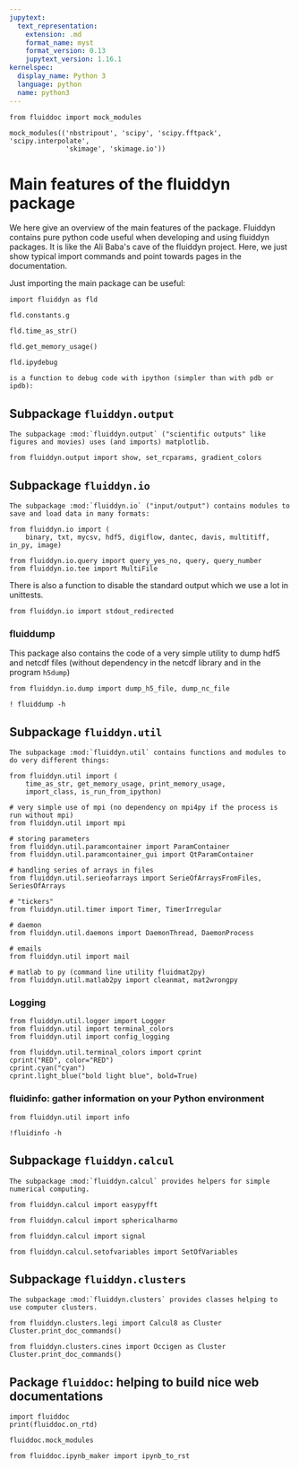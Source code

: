 ```yaml
---
jupytext:
  text_representation:
    extension: .md
    format_name: myst
    format_version: 0.13
    jupytext_version: 1.16.1
kernelspec:
  display_name: Python 3
  language: python
  name: python3
---
```


```{code-cell} ipython3
from fluiddoc import mock_modules

mock_modules(('nbstripout', 'scipy', 'scipy.fftpack', 'scipy.interpolate',
              'skimage', 'skimage.io'))
```

# Main features of the fluiddyn package

We here give an overview of the main features of the package. Fluiddyn contains pure
python code useful when developing and using fluiddyn packages. It is like the Ali Baba's
cave of the fluiddyn project. Here, we just show typical import commands and point
towards pages in the documentation.

Just importing the main package can be useful:

```{code-cell} ipython3
import fluiddyn as fld
```

```{code-cell} ipython3
fld.constants.g
```

```{code-cell} ipython3
fld.time_as_str()
```

```{code-cell} ipython3
fld.get_memory_usage()
```

```{code-cell} ipython3
fld.ipydebug
```

```{raw-cell}
is a function to debug code with ipython (simpler than with pdb or ipdb):
```

## Subpackage `fluiddyn.output`

```{raw-cell}
The subpackage :mod:`fluiddyn.output` ("scientific outputs" like figures and movies) uses (and imports) matplotlib.
```

```{code-cell} ipython3
from fluiddyn.output import show, set_rcparams, gradient_colors
```

## Subpackage `fluiddyn.io`

```{raw-cell}
The subpackage :mod:`fluiddyn.io` ("input/output") contains modules to save and load data in many formats:
```

```{code-cell} ipython3
from fluiddyn.io import (
    binary, txt, mycsv, hdf5, digiflow, dantec, davis, multitiff, in_py, image)
```

```{code-cell} ipython3
from fluiddyn.io.query import query_yes_no, query, query_number
from fluiddyn.io.tee import MultiFile
```

There is also a function to disable the standard output which we use a lot in unittests.

```{code-cell} ipython3
from fluiddyn.io import stdout_redirected
```

### fluiddump

This package also contains the code of a very simple utility to dump hdf5 and netcdf
files (without dependency in the netcdf library and in the program `h5dump`)

```{code-cell} ipython3
from fluiddyn.io.dump import dump_h5_file, dump_nc_file
```

```{code-cell} ipython3
! fluiddump -h
```

## Subpackage `fluiddyn.util`

```{raw-cell}
The subpackage :mod:`fluiddyn.util` contains functions and modules to do very different things:
```

```{code-cell} ipython3
from fluiddyn.util import (
    time_as_str, get_memory_usage, print_memory_usage,
    import_class, is_run_from_ipython)

# very simple use of mpi (no dependency on mpi4py if the process is run without mpi)
from fluiddyn.util import mpi

# storing parameters
from fluiddyn.util.paramcontainer import ParamContainer
from fluiddyn.util.paramcontainer_gui import QtParamContainer

# handling series of arrays in files
from fluiddyn.util.serieofarrays import SerieOfArraysFromFiles, SeriesOfArrays

# "tickers"
from fluiddyn.util.timer import Timer, TimerIrregular

# daemon
from fluiddyn.util.daemons import DaemonThread, DaemonProcess

# emails
from fluiddyn.util import mail

# matlab to py (command line utility fluidmat2py)
from fluiddyn.util.matlab2py import cleanmat, mat2wrongpy
```

### Logging

```{code-cell} ipython3
from fluiddyn.util.logger import Logger
from fluiddyn.util import terminal_colors
from fluiddyn.util import config_logging

from fluiddyn.util.terminal_colors import cprint
cprint("RED", color="RED")
cprint.cyan("cyan")
cprint.light_blue("bold light blue", bold=True)
```

### fluidinfo: gather information on your Python environment

```{code-cell} ipython3
from fluiddyn.util import info
```

```{code-cell} ipython3
!fluidinfo -h
```

## Subpackage `fluiddyn.calcul`

```{raw-cell}
The subpackage :mod:`fluiddyn.calcul` provides helpers for simple numerical computing.
```

```{code-cell} ipython3
from fluiddyn.calcul import easypyfft
```

```{code-cell} ipython3
from fluiddyn.calcul import sphericalharmo
```

```{code-cell} ipython3
from fluiddyn.calcul import signal
```

```{code-cell} ipython3
from fluiddyn.calcul.setofvariables import SetOfVariables
```

## Subpackage `fluiddyn.clusters`

```{raw-cell}
The subpackage :mod:`fluiddyn.clusters` provides classes helping to use computer clusters.
```

```{code-cell} ipython3
from fluiddyn.clusters.legi import Calcul8 as Cluster
Cluster.print_doc_commands()
```

```{code-cell} ipython3
from fluiddyn.clusters.cines import Occigen as Cluster
Cluster.print_doc_commands()
```

## Package `fluiddoc`: helping to build nice web documentations

```{code-cell} ipython3
import fluiddoc
print(fluiddoc.on_rtd)
```

```{code-cell} ipython3
fluiddoc.mock_modules
```

```{code-cell} ipython3
from fluiddoc.ipynb_maker import ipynb_to_rst
```
